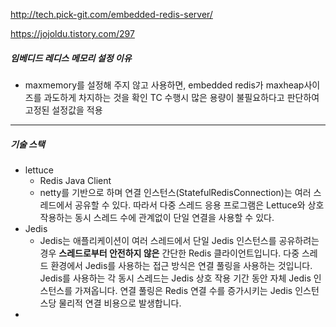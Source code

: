 http://tech.pick-git.com/embedded-redis-server/

https://jojoldu.tistory.com/297

##### 임베디드 레디스 메모리 설정 이유

* maxmemory를 설정해 주지 않고 사용하면, embedded redis가 maxheap사이즈를 과도하게 차지하는 것을 확인
  TC 수행시 많은 용량이 불필요하다고 판단하여 고정된 설정값을 적용

---

##### 기술 스택

* lettuce 
  * Redis Java Client
  * netty를 기반으로 하며 연결 인스턴스(StatefulRedisConnection)는 여러 스레드에서 공유할 수 있다. 따라서 다중 스레드 응용 프로그램은 Lettuce와 상호 작용하는 동시 스레드 수에 관계없이 단일 연결을 사용할 수 있다.
* Jedis
  * Jedis는 애플리케이션이 여러 스레드에서 단일 Jedis 인스턴스를 공유하려는 경우 **스레드로부터 안전하지 않은** 간단한 Redis 클라이언트입니다. 다중 스레드 환경에서 Jedis를 사용하는 접근 방식은 연결 풀링을 사용하는 것입니다. Jedis를 사용하는 각 동시 스레드는 Jedis 상호 작용 기간 동안 자체 Jedis 인스턴스를 가져옵니다. 연결 풀링은 Redis 연결 수를 증가시키는 Jedis 인스턴스당 물리적 연결 비용으로 발생합니다.
* 